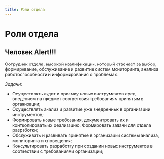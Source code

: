 ```yaml
---
title: Роли отдела
---
```


# Роли отдела #

## Человек Alert!!! ##

Сотрудник отдела, высокой квалификации, который отвечает за выбор, формирование, обслуживание и развитие систем мониторинга, анализа работоспособности и информирования о проблемах.

*Задачи:*
- Осуществлять аудит и приемку новых инструментов еред внедением на предмет соответсвия требованиям принятым в организации;
- Осуществлять анализ и развитие уже внедренных в организации инструментов;
- Формировать новые требования, документровать их и контролировать их реализацию. Формировать задачи для отдела разработки;
- Обслуживать и развивать принятые в организации системы анализа, мониторинга и оповещения;
- Консультировать разработку при создании новых инструментов в соотвествии с требованиями организации;
